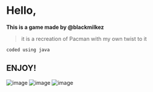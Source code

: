 # Hello,

**This is a game made by @blackmilkez**
> it is a recreation of Pacman with my own twist to it

`coded using java`

## ENJOY!

![image](https://github.com/user-attachments/assets/274451e9-ef51-44a4-af61-0d22e6c8d049)
![image](https://github.com/user-attachments/assets/a7975dd6-20e3-4273-b70c-7a34c0b08255)
![image](https://github.com/user-attachments/assets/69bfb549-43d1-4103-afb2-e3792fbc1fc2)




